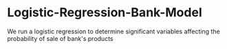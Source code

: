 # Logistic-Regression-Bank-Model
We run a logistic regression to determine significant variables affecting the probability of sale of bank's products
